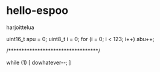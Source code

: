 # hello-espoo
harjoittelua

uint16_t apu = 0;
uint8_t    i = 0;
for (i = 0; i < 123; i++) abu++;

/**********************************/

while (1) [ dowhatever--; ]


